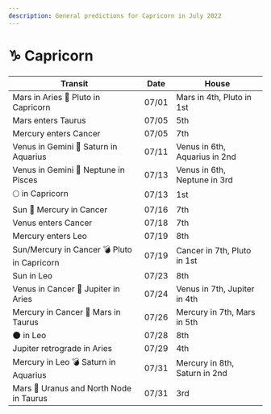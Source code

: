 ```yaml
---
description: General predictions for Capricorn in July 2022
---
```


# ♑ Capricorn

###

| Transit                                     | Date  | House                         |
| ------------------------------------------- | ----- | ----------------------------- |
| Mars in Aries 🔲 Pluto in Capricorn         | 07/01 | Mars in 4th, Pluto in 1st     |
| Mars enters Taurus                          | 07/05 | 5th                           |
| Mercury enters Cancer                       | 07/05 | 7th                           |
| Venus in Gemini 🔺 Saturn in Aquarius       | 07/11 | Venus in 6th, Aquarius in 2nd |
| Venus in Gemini 🔲 Neptune in Pisces        | 07/13 | Venus in 6th, Neptune in 3rd  |
|  🌕 in Capricorn                            | 07/13 | 1st                           |
| Sun 🖤 Mercury in Cancer                    | 07/16 | 7th                           |
| Venus enters Cancer                         | 07/18 | 7th                           |
| Mercury enters Leo                          | 07/19 | 8th                           |
| Sun/Mercury in Cancer 💣 Pluto in Capricorn | 07/19 | Cancer in 7th, Pluto in 1st   |
| Sun in Leo                                  | 07/23 | 8th                           |
| Venus in Cancer 🔲 Jupiter in Aries         | 07/24 | Venus in 7th, Jupiter in 4th  |
| Mercury in Cancer 🔲 Mars in Taurus         | 07/26 | Mercury in 7th, Mars in 5th   |
| 🌑 in Leo                                   | 07/28 | 8th                           |
| Jupiter retrograde in Aries                 | 07/29 | 4th                           |
| Mercury in Leo 💣 Saturn in Aquarius        | 07/31 | Mercury in 8th, Saturn in 2nd |
| Mars 🖤 Uranus and North Node in Taurus     | 07/31 | 3rd                           |





###
